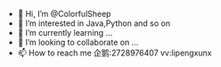 - 👋 Hi, I’m @ColorfulSheep
- 👀 I’m interested in Java,Python and so on
- 🌱 I’m currently learning ...
- 💞️ I’m looking to collaborate on ...
- 📫 How to reach me 企鹅:2728976407 vv:lipengxunx

<!---
ColorfulSheep/ColorfulSheep is a ✨ special ✨ repository because its `README.md` (this file) appears on your GitHub profile.
You can click the Preview link to take a look at your changes.
--->
